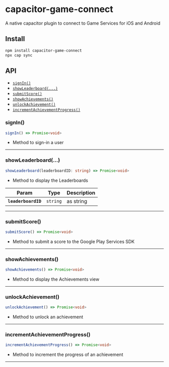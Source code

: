 # capacitor-game-connect

A native capacitor plugin to connect to Game Services for iOS and Android

## Install

```bash
npm install capacitor-game-connect
npx cap sync
```

## API

<docgen-index>

* [`signIn()`](#signin)
* [`showLeaderboard(...)`](#showleaderboard)
* [`submitScore()`](#submitscore)
* [`showAchievements()`](#showachievements)
* [`unlockAchievement()`](#unlockachievement)
* [`incrementAchievementProgress()`](#incrementachievementprogress)

</docgen-index>

<docgen-api>
<!--Update the source file JSDoc comments and rerun docgen to update the docs below-->

### signIn()

```typescript
signIn() => Promise<void>
```

* Method to sign-in a user

--------------------


### showLeaderboard(...)

```typescript
showLeaderboard(leaderboardID: string) => Promise<void>
```

* Method to display the Leaderboards

| Param               | Type                | Description |
| ------------------- | ------------------- | ----------- |
| **`leaderboardID`** | <code>string</code> | as string   |

--------------------


### submitScore()

```typescript
submitScore() => Promise<void>
```

* Method to submit a score to the Google Play Services SDK

--------------------


### showAchievements()

```typescript
showAchievements() => Promise<void>
```

* Method to display the Achievements view

--------------------


### unlockAchievement()

```typescript
unlockAchievement() => Promise<void>
```

* Method to unlock an achievement

--------------------


### incrementAchievementProgress()

```typescript
incrementAchievementProgress() => Promise<void>
```

* Method to increment the progress of an achievement

--------------------

</docgen-api>
